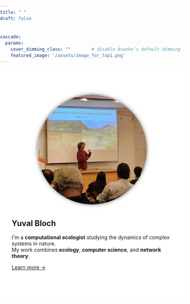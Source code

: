 ```yaml
---
title: " "
draft: false


cascade:
  params:
    cover_dimming_class: ""        # disable Ananke's default dimming (e.g. bg-black-60)
    featured_image: '/assets/image_for_top1.png'
---
```

<style>
  header.cover {
    background: none !important;
  }



  header.cover .cover-image {
    display: none !important;
  }
main.main-content,
.section,
.article {
  background: transparent !important;
  padding-top: 0 !important;
  margin-top: 0 !important;
  box-shadow: none !important;
}
  body {
    background: url('/assets/image_for_top1.png') no-repeat center center fixed;
    background-size: cover;
    margin: 0;
    padding: 0;
  }
  .overlay {
    background-color: rgba(255, 255, 255, 0.85);
    padding: 4rem 2rem;
    max-width: 800px;
    margin: auto;
    border-radius: 12px;
  }
</style>

<div class="overlay">
  <div style="text-align: center; margin-bottom: 2rem;">
    <img src="/assets/me.jpeg" alt="Yuval Bloch" style="border-radius: 50%; width: 300px; height: 300px; object-fit: cover; border: 4px solid #ccc; box-shadow: 0 0 12px rgba(0,0,0,0.15);">
  </div>

  ## Yuval Bloch

  I'm a **computational ecologist** studying the dynamics of complex systems in nature.  
  My work combines **ecology**, **computer science**, and **network theory**.

  [Learn more →](/about)
</div>

